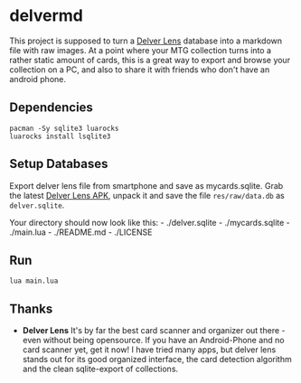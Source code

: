 # delvermd

This project is supposed to turn a [Delver Lens](https://delverlab.com/) database into a markdown file with raw images.
At a point where your MTG collection turns into a rather static amount of cards, this is a great way to export and browse
your collection on a PC, and also to share it with friends who don't have an android phone.

## Dependencies

    pacman -Sy sqlite3 luarocks
    luarocks install lsqlite3

## Setup Databases

Export delver lens file from smartphone and save as mycards.sqlite.
Grab the latest [Delver Lens APK](https://apkpure.com/de/magic-the-gathering-mtg-card-scanner-delver-lens/delverslab.delverlens/), unpack it and save the file `res/raw/data.db` as `delver.sqlite`.

Your directory should now look like this:
    - ./delver.sqlite
    - ./mycards.sqlite
    - ./main.lua
    - ./README.md
    - ./LICENSE

## Run

    lua main.lua

## Thanks

- **Delver Lens**
It's by far the best card scanner and organizer out there - even without being opensource. If you have an Android-Phone and no card scanner yet, get it now!
I have tried many apps, but delver lens stands out for its good organized interface, the card detection algorithm and the clean sqlite-export of collections.
